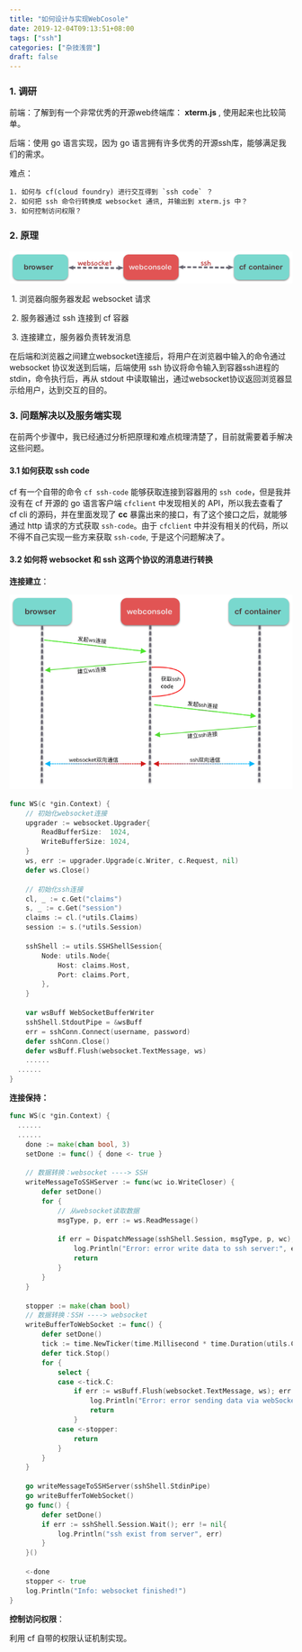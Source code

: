 ```yaml
---
title: "如何设计与实现WebCosole"
date: 2019-12-04T09:13:51+08:00
tags: ["ssh"]
categories: ["杂技浅尝"]
draft: false
---
```


### 1. 调研

前端：了解到有一个非常优秀的开源web终端库： **xterm.js** , 使用起来也比较简单。

后端：使用 go 语言实现，因为 go 语言拥有许多优秀的开源ssh库，能够满足我们的需求。

难点：

	1. 如何与 cf(cloud foundry) 进行交互得到 `ssh code` ？
 	2. 如何把 ssh 命令行转换成 websocket 通讯, 并输出到 xterm.js 中？
 	3. 如何控制访问权限？



### 2. 原理

![webconsole原理图](webconsole1.png)

​	1. 浏览器向服务器发起 websocket 请求

​	2. 服务器通过 ssh 连接到 cf 容器

​	3. 连接建立，服务器负责转发消息

在后端和浏览器之间建立websocket连接后，将用户在浏览器中输入的命令通过 websocket 协议发送到后端，后端使用 ssh 协议将命令输入到容器ssh进程的 stdin，命令执行后，再从 stdout 中读取输出，通过websocket协议返回浏览器显示给用户，达到交互的目的。



### 3. 问题解决以及服务端实现

在前两个步骤中，我已经通过分析把原理和难点梳理清楚了，目前就需要着手解决这些问题。

#### 3.1 如何获取 ssh code

cf 有一个自带的命令 `cf ssh-code` 能够获取连接到容器用的 `ssh code`，但是我并没有在 cf 开源的 go 语言客户端 `cfclient` 中发现相关的 API，所以我去查看了 cf cli 的源码，并在里面发现了 **cc** 暴露出来的接口，有了这个接口之后，就能够通过 http 请求的方式获取 `ssh-code`。由于 `cfclient` 中并没有相关的代码，所以不得不自己实现一些方来获取 `ssh-code`, 于是这个问题解决了。

#### 3.2 如何将 websocket 和 ssh 这两个协议的消息进行转换

**连接建立**：

![](webconsole2.png)

``` go
func WS(c *gin.Context) {
	// 初始化websocket连接
	upgrader := websocket.Upgrader{
		ReadBufferSize:  1024,
		WriteBufferSize: 1024,
	}
	ws, err := upgrader.Upgrade(c.Writer, c.Request, nil)
	defer ws.Close()
  
	// 初始化ssh连接
	cl, _ := c.Get("claims")
	s, _ := c.Get("session")
	claims := cl.(*utils.Claims)
	session := s.(*utils.Session)

	sshShell := utils.SSHShellSession{
		Node: utils.Node{
			Host: claims.Host,
			Port: claims.Port,
		},
	}

	var wsBuff WebSocketBufferWriter
	sshShell.StdoutPipe = &wsBuff
	err = sshConn.Connect(username, password)
	defer sshConn.Close()
	defer wsBuff.Flush(websocket.TextMessage, ws)
	......
  ......
}
```



**连接保持：**

``` go
func WS(c *gin.Context) {
  ......
  ......
	done := make(chan bool, 3)
	setDone := func() { done <- true }

	// 数据转换：websocket ----> SSH
	writeMessageToSSHServer := func(wc io.WriteCloser) {
		defer setDone()
		for {
			// 从websocket读取数据
			msgType, p, err := ws.ReadMessage()

			if err = DispatchMessage(sshShell.Session, msgType, p, wc); err != nil {
				log.Println("Error: error write data to ssh server:", err)
				return
			}
		}
	}

	stopper := make(chan bool)
	// 数据转换：SSH ----> websocket
	writeBufferToWebSocket := func() {
		defer setDone()
		tick := time.NewTicker(time.Millisecond * time.Duration(utils.Config.SSH.BufferCheckerCycleTime))
		defer tick.Stop()
		for {
			select {
			case <-tick.C:
				if err := wsBuff.Flush(websocket.TextMessage, ws); err != nil {
					log.Println("Error: error sending data via webSocket:", err)
					return
				}
			case <-stopper:
				return
			}
		}
	}

	go writeMessageToSSHServer(sshShell.StdinPipe)
	go writeBufferToWebSocket()
	go func() {
		defer setDone()
		if err := sshShell.Session.Wait(); err != nil{
			log.Println("ssh exist from server", err)
		}
	}()

	<-done
	stopper <- true 
	log.Println("Info: websocket finished!")
}
```



**控制访问权限**：

利用 cf 自带的权限认证机制实现。